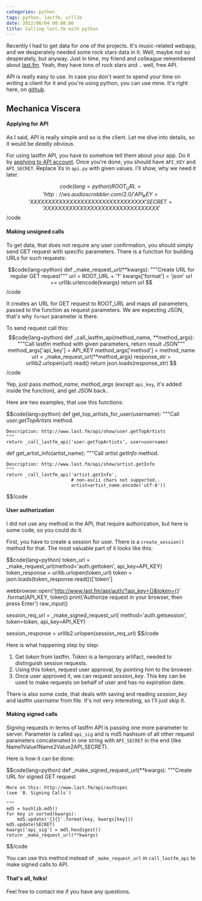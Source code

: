 ```yaml
---
categories: python
tags: python, lastfm, urllib
date: 2012/06/04 00:00:00
title: Calling last.fm with python
---
```


Recently I had to get data for one of the projects. It's music-related webapp,
and we desperately needed some rock stars data in it. Well, maybe not so
desperately, but anyway. Just in time, my friend and colleague remembered about
[last.fm](last.fm). Yeah, they have tons of rock stars and .. well, free API.

API is really easy to use. In case you don't want to spend your time on
writing a client for it and you're using python, you can use mine. It's right
here, on [github](https://github.com/filipovskii/lastfm-python-api).

## Mechanica Viscera

#### Applying for API

As I said, API is really simple and so is the client. Let me dive into details,
so it would be *deadly obvious*.

For using lastfm API, you have to somehow tell them about your app. Do it
by [applying to API account](http://www.last.fm/api/account). Once you're
done, you should have `API_KEY` and `API_SECRET`. Replace Xs in `api.py` with
given values. I'll show, why we need it later.

$$code(lang=python)
ROOT_URL = 'http://ws.audioscrobbler.com/2.0/'
API_KEY = 'XXXXXXXXXXXXXXXXXXXXXXXXXXXXXXXX'
SECRET = 'XXXXXXXXXXXXXXXXXXXXXXXXXXXXXXXX'
$$/code

#### Making unsigned calls

To get data, that does not require any user confirmation, you should simply
send GET request with specific parameters. There is a function for building
URLs for such requests:

$$code(lang=python)
def _make_request_url(**kwargs):
    """Create URL for regular GET request"""
    url = ROOT_URL + '?'
    kwargs['format'] = 'json'
    url += urllib.urlencode(kwargs)
    return url
$$/code

It creates an URL for GET request to ROOT\_URL and maps all parameters,
passed to the function as request parameters. We are expecting JSON, that's
why `format` parameter is there.

To send request call this:
$$code(lang=python)
def _call_lastfm_api(method_name, **method_args):
    """Call lastfm method with given parameters, return result JSON"""
    method_args['api_key'] = API_KEY
    method_args['method'] = method_name
    url = _make_request_url(**method_args)
    response_str = urllib2.urlopen(url).read()
    return json.loads(response_str)
$$/code

Yep, just pass *method_name*, *method_args* (except `api_key`, it's added
inside the function), and get JSON back..

Here are two examples, that use this functions: 

$$code(lang=python)
def get_top_artists_for_user(username):
    """Call *user.getTopArtists* method.

    Description: http://www.last.fm/api/show/user.getTopArtists
    """
    return _call_lastfm_api('user.getTopArtists', user=username)

def get_artist_info(artist_name):
    """Call *artist.getInfo* method.
    
    Description: http://www.last.fm/api/show/artist.getInfo
    """
    return _call_lastfm_api('artist.getInfo',
                            # non-ascii chars not supported..
                            artist=artist_name.encode('utf-8'))
$$/code

#### User authorization

I did not use any method in the API, that require authorization,
but here is some code, so you could do it.

First, you have to create a session for user. There is a `create_session()`
method for that. The most valuable part of it looks like this:

$$code(lang=python)
token_url = _make_request_url(method='auth.gettoken',
                          api_key=API_KEY)
token_response = urllib.urlopen(token_url)
token = json.loads(token_response.read())['token']

webbrowser.open('http://www.last.fm/api/auth/?api_key={}&token={}'
            .format(API_KEY, token))
print('Authorize request in your browser, then press Enter')
raw_input()

session_req_url = _make_signed_request_url(
    method='auth.getsession',
    token=token, api_key=API_KEY)

session_response = urllib2.urlopen(session_req_url)
$$/code

Here is what happening step by step:

1.  Get *token* from lastfm. Token is a temporary artifact, needed to
    distinguish session requests.
2.  Using this token, request user approval, by pointing him to the browser.
3.  Once user approved it, we can request *session_key*. This key can be used
    to make requests on behalf of user and has no expiration date.

There is also some code, that deals with saving and reading *session_key* and
lastfm *username* from file. It's not very interesting, so I'll just skip it.

#### Making signed calls

Signing requests in terms of lastfm API is passing one more parameter to
server. Parameter is called `api_sig` and is md5 hashsum of all other request
parameters concatenated in one string with `API_SECRET` in the end
(like Name1Value1Name2Value2API\_SECRET).

Here is how it can be done:

$$code(lang=python)
def _make_signed_request_url(**kwargs):
    """Create URL for signed GET request
    
    More on this: http://www.last.fm/api/authspec
    (see `8. Signing Calls`)

    """
    md5 = hashlib.md5()
    for key in sorted(kwargs):
        md5.update('{}{}'.format(key, kwargs[key]))
    md5.update(SECRET)
    kwargs['api_sig'] = md5.hexdigest()
    return _make_request_url(**kwargs)
$$/code

You can use this method instead of `_make_request_url` in `call_lastfm_api` to
make signed calls to API.

#### That's all, folks!

Feel free to contact me if you have any questions.
